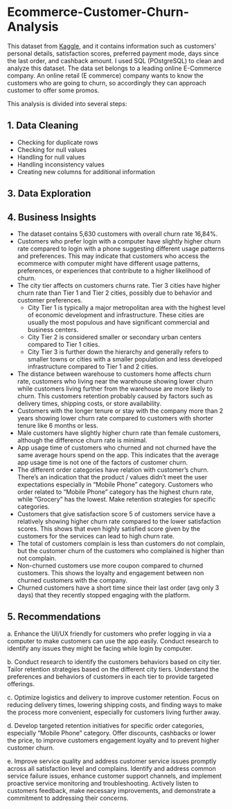 # Ecommerce-Customer-Churn-Analysis

This dataset from [Kaggle](https://www.kaggle.com/datasets/ankitverma2010/ecommerce-customer-churn-analysis-and-prediction?sort=most-comments), and it contains information such as customers' personal details, satisfaction scores, preferred payment mode, days since the last order, and cashback amount. I used SQL (POstgreSQL) to clean and analyze this dataset.
The data set belongs to a leading online E-Commerce company. An online retail (E commerce) company wants to know the customers who are going to churn, so accordingly they can approach customer to offer some promos.

This analysis is divided into several steps: 
## 1. Data Cleaning
   - Checking for duplicate rows
   - Checking for null values
   - Handling for null values
   - Handling inconsistency values
   - Creating new columns for additional information
## 3. Data Exploration
## 4. Business Insights
   - The dataset contains 5,630 customers with overall churn rate 16,84%.
   - Customers who prefer login with a computer have slightly higher churn rate compared to login with a phone suggesting different usage patterns and preferences. This may indicate that customers who access the ecommerce with computer might have different usage patterns, preferences, or experiences that contribute to a higher likelihood of churn.
   - The city tier affects on customers churns rate. Tier 3 cities have higher churn rate than Tier 1 and Tier 2 cities, possibly due to behavior and customer preferences.
     - City Tier 1 is typically a major metropolitan area with the highest level of economic development and infrastructure. These cities are usually the most populous and have significant commercial and business centers.
     - City Tier 2 is considered smaller or secondary urban centers compared to Tier 1 cities.
     - City Tier 3 is further down the hierarchy and generally refers to smaller towns or cities with a smaller population and less developed infrastructure compared to Tier 1 and 2 cities.
   - The distance between warehouse to customers home affects churn rate, customers who living near the warehouse showing lower churn while customers living further from the warehouse are more likely to churn. This customers retention probably caused by factors such as delivery times, shipping costs, or store availability.
   - Customers with the longer tenure or stay with the company more than 2 years showing lower churn rate compared to customers with shorter tenure like 6 months or less.
   - Male customers have slightly higher churn rate than female customers, although the difference churn rate is minimal.
   - App usage time of customers who churned and not churned have the same average hours spend on the app. This indicates that the average app usage time is not one of the factors of customer churn.
   - The different order categories have relation with customer’s churn. There’s an indication that the product / values didn’t meet the user expectations especially in “Mobile Phone” category. Customers who order related to “Mobile Phone” category has the highest churn rate, while “Grocery” has the lowest. Make retention strategies for specific categories.
   - Customers that give satisfaction score 5 of customers service have a relatively showing higher churn rate compared to the lower satisfaction scores. This shows that even highly satisfied score given by the customers for the services can lead to high churn rate.
   - The total of customers complain is less than customers do not complain, but the customer churn of the customers who complained is higher than not complain.
   - Non-churned customers use more coupon compared to churned customers. This shows the loyalty and engagement between non churned customers with the company.
   - Churned customers have a short time since their last order (avg only 3 days) that they recently stopped engaging with the platform.
## 5. Recommendations

   a. Enhance the UI/UX friendly for customers who prefer logging in via a computer to make customers can use the app easily. Conduct research to identify any issues they might be facing while login by computer.

   b. Conduct research to identify the customers behaviors based on city tier. Tailor retention strategies based on the different city tiers. Understand the preferences and behaviors of customers in each tier to provide targeted offerings.
   
   c. Optimize logistics and delivery to improve customer retention. Focus on reducing delivery times, lowering shipping costs, and finding ways to make the process more convenient, especially for customers living further away.

   d. Develop targeted retention initiatives for specific order categories, especially “Mobile Phone” category. Offer discounts, cashbacks or lower the price, to improve customers engagement loyalty and to prevent higher customer churn.

   e. Improve service quality and address customer service issues promptly across all satisfaction level and complains. Identify and address common service failure issues, enhance customer support channels, and implement proactive service monitoring and troubleshooting. Actively listen to customers feedback, make necessary improvements, and demonstrate a commitment to addressing their concerns.


